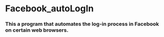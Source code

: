 # **Facebook_autoLogIn**

### This a program that automates the log-in process in Facebook on certain web browsers.
